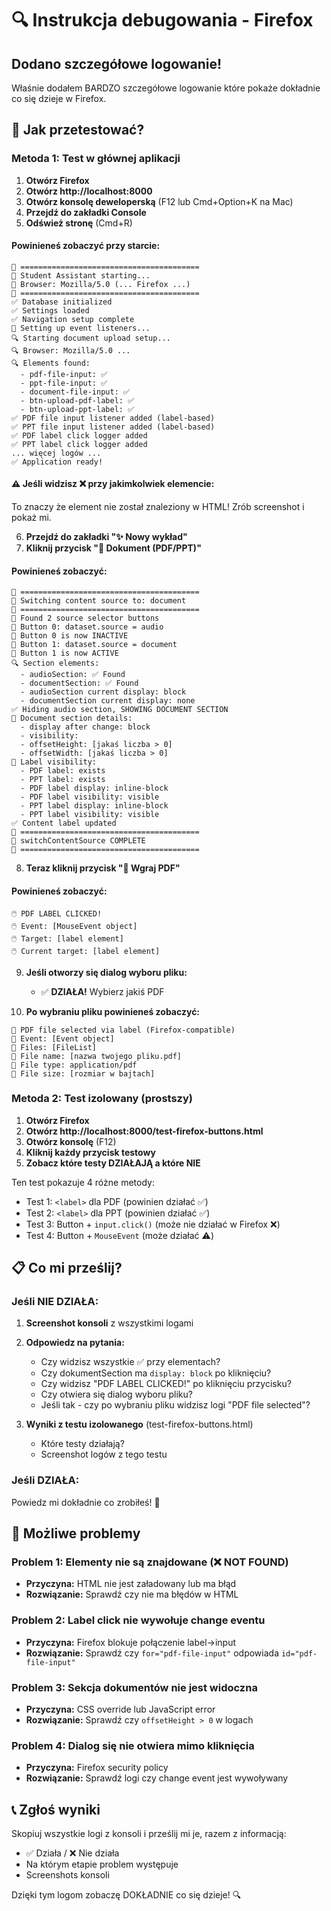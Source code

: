 # 🔍 Instrukcja debugowania - Firefox

## Dodano szczegółowe logowanie!

Właśnie dodałem BARDZO szczegółowe logowanie które pokaże dokładnie co się dzieje w Firefox.

## 🧪 Jak przetestować?

### Metoda 1: Test w głównej aplikacji

1. **Otwórz Firefox**
2. **Otwórz http://localhost:8000**
3. **Otwórz konsolę deweloperską** (F12 lub Cmd+Option+K na Mac)
4. **Przejdź do zakładki Console**
5. **Odśwież stronę** (Cmd+R)

#### Powinieneś zobaczyć przy starcie:
```
🚀 ========================================
🚀 Student Assistant starting...
🚀 Browser: Mozilla/5.0 (... Firefox ...)
🚀 ========================================
✅ Database initialized
✅ Settings loaded
✅ Navigation setup complete
🔧 Setting up event listeners...
🔍 Starting document upload setup...
🔍 Browser: Mozilla/5.0 ...
🔍 Elements found:
  - pdf-file-input: ✅
  - ppt-file-input: ✅
  - document-file-input: ✅
  - btn-upload-pdf-label: ✅
  - btn-upload-ppt-label: ✅
✅ PDF file input listener added (label-based)
✅ PPT file input listener added (label-based)
✅ PDF label click logger added
✅ PPT label click logger added
... więcej logów ...
✅ Application ready!
```

#### ⚠️ Jeśli widzisz ❌ przy jakimkolwiek elemencie:
To znaczy że element nie został znaleziony w HTML! Zrób screenshot i pokaż mi.

6. **Przejdź do zakładki "✨ Nowy wykład"**
7. **Kliknij przycisk "📄 Dokument (PDF/PPT)"**

#### Powinieneś zobaczyć:
```
🔄 ========================================
🔄 Switching content source to: document
🔄 ========================================
🔄 Found 2 source selector buttons
🔄 Button 0: dataset.source = audio
🔄 Button 0 is now INACTIVE
🔄 Button 1: dataset.source = document
🔄 Button 1 is now ACTIVE
🔍 Section elements:
  - audioSection: ✅ Found
  - documentSection: ✅ Found
  - audioSection current display: block
  - documentSection current display: none
✅ Hiding audio section, SHOWING DOCUMENT SECTION
📄 Document section details:
  - display after change: block
  - visibility: 
  - offsetHeight: [jakaś liczba > 0]
  - offsetWidth: [jakaś liczba > 0]
📄 Label visibility:
  - PDF label: exists
  - PPT label: exists
  - PDF label display: inline-block
  - PDF label visibility: visible
  - PPT label display: inline-block
  - PPT label visibility: visible
✅ Content label updated
🔄 ========================================
🔄 switchContentSource COMPLETE
🔄 ========================================
```

8. **Teraz kliknij przycisk "📕 Wgraj PDF"**

#### Powinieneś zobaczyć:
```
🖱️ PDF LABEL CLICKED!
🖱️ Event: [MouseEvent object]
🖱️ Target: [label element]
🖱️ Current target: [label element]
```

9. **Jeśli otworzy się dialog wyboru pliku:**
   - ✅ **DZIAŁA!** Wybierz jakiś PDF
   
10. **Po wybraniu pliku powinieneś zobaczyć:**
```
📕 PDF file selected via label (Firefox-compatible)
📕 Event: [Event object]
📕 Files: [FileList]
📕 File name: [nazwa twojego pliku.pdf]
📕 File type: application/pdf
📕 File size: [rozmiar w bajtach]
```

### Metoda 2: Test izolowany (prostszy)

1. **Otwórz Firefox**
2. **Otwórz http://localhost:8000/test-firefox-buttons.html**
3. **Otwórz konsolę** (F12)
4. **Kliknij każdy przycisk testowy**
5. **Zobacz które testy DZIAŁAJĄ a które NIE**

Ten test pokazuje 4 różne metody:
- Test 1: `<label>` dla PDF (powinien działać ✅)
- Test 2: `<label>` dla PPT (powinien działać ✅)
- Test 3: Button + `input.click()` (może nie działać w Firefox ❌)
- Test 4: Button + `MouseEvent` (może działać ⚠️)

## 📋 Co mi prześlij?

### Jeśli NIE DZIAŁA:

1. **Screenshot konsoli** z wszystkimi logami
2. **Odpowiedz na pytania:**
   - Czy widzisz wszystkie ✅ przy elementach?
   - Czy dokumentSection ma `display: block` po kliknięciu?
   - Czy widzisz "PDF LABEL CLICKED!" po kliknięciu przycisku?
   - Czy otwiera się dialog wyboru pliku?
   - Jeśli tak - czy po wybraniu pliku widzisz logi "PDF file selected"?

3. **Wyniki z testu izolowanego** (test-firefox-buttons.html)
   - Które testy działają?
   - Screenshot logów z tego testu

### Jeśli DZIAŁA:

Powiedz mi dokładnie co zrobiłeś! 🎉

## 🔧 Możliwe problemy

### Problem 1: Elementy nie są znajdowane (❌ NOT FOUND)
- **Przyczyna:** HTML nie jest załadowany lub ma błąd
- **Rozwiązanie:** Sprawdź czy nie ma błędów w HTML

### Problem 2: Label click nie wywołuje change eventu
- **Przyczyna:** Firefox blokuje połączenie label→input
- **Rozwiązanie:** Sprawdź czy `for="pdf-file-input"` odpowiada `id="pdf-file-input"`

### Problem 3: Sekcja dokumentów nie jest widoczna
- **Przyczyna:** CSS override lub JavaScript error
- **Rozwiązanie:** Sprawdź czy `offsetHeight > 0` w logach

### Problem 4: Dialog się nie otwiera mimo kliknięcia
- **Przyczyna:** Firefox security policy
- **Rozwiązanie:** Sprawdź logi czy change event jest wywoływany

## 📞 Zgłoś wyniki

Skopiuj wszystkie logi z konsoli i prześlij mi je, razem z informacją:
- ✅ Działa / ❌ Nie działa
- Na którym etapie problem występuje
- Screenshots konsoli

Dzięki tym logom zobaczę DOKŁADNIE co się dzieje! 🔍
